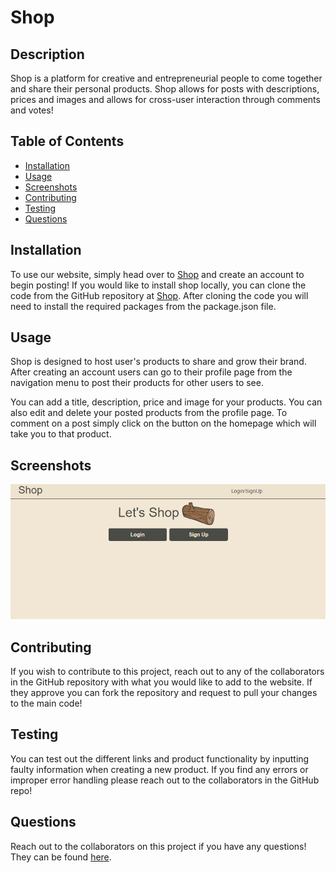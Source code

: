 # **Shop**

## **Description**
Shop is a platform for creative and entrepreneurial people to come together and share their personal products.  Shop allows for posts with descriptions, prices and images and allows for cross-user interaction through comments and votes!

## **Table of Contents**

- [Installation](#installation)
- [Usage](#usage)
- [Screenshots](#screenshots)
- [Contributing](#contributing)
- [Testing](#testing)
- [Questions](#questions)

## **Installation**

To use our website, simply head over to [Shop](https://peaceful-cove-22084.herokuapp.com/) and create an account to begin posting!  If you would like to install shop locally, you can clone the code from the GitHub repository at [Shop](https://github.com/MeghanPaul/Group1Project).  After cloning the code you will need to install the required packages from the package.json file.

## **Usage**

Shop is designed to host user's products to share and grow their brand.  After creating an account users can go to their profile page from the navigation menu to post their products for other users to see.

You can add a title, description, price and image for your products.  You can also edit and delete your posted products from the profile page.  To comment on a post simply click on the button on the homepage which will take you to that product.

## **Screenshots**

![login page](./public/images/shop-login.png)

## **Contributing**

If you wish to contribute to this project, reach out to any of the collaborators in the GitHub repository with what you would like to add to the website.  If they approve you can fork the repository and request to pull your changes to the main code!

## **Testing**

You can test out the different links and product functionality by inputting faulty information when creating a new product.  If you find any errors or improper error handling please reach out to the collaborators in the GitHub repo!

## **Questions**

Reach out to the collaborators on this project if you have any questions!  They can be found [here](https://github.com/MeghanPaul/Group1Project/graphs/contributors).